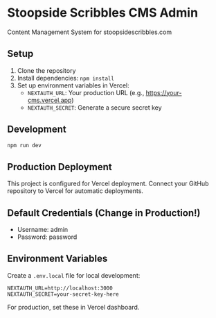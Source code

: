 # Stoopside Scribbles CMS Admin

Content Management System for stoopsidescribbles.com

## Setup

1. Clone the repository
2. Install dependencies: `npm install`
3. Set up environment variables in Vercel:
   - `NEXTAUTH_URL`: Your production URL (e.g., https://your-cms.vercel.app)
   - `NEXTAUTH_SECRET`: Generate a secure secret key

## Development

```bash
npm run dev
```

## Production Deployment

This project is configured for Vercel deployment. Connect your GitHub repository to Vercel for automatic deployments.

## Default Credentials (Change in Production!)

- Username: admin
- Password: password

## Environment Variables

Create a `.env.local` file for local development:

```
NEXTAUTH_URL=http://localhost:3000
NEXTAUTH_SECRET=your-secret-key-here
```

For production, set these in Vercel dashboard.